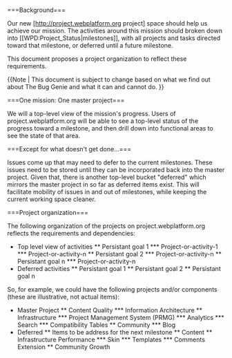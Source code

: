 ===Background===

Our new [http://project.webplatform.org project] space should help us achieve our mission. The activities around this mission should broken down into [[WPD:Project_Status|milestones]], with all projects and tasks directed toward that milestone, or deferred until a future milestone.

This document proposes a project organization to reflect these requirements.

{{Note | This document is subject to change based on what we find out about The Bug Genie and what it can and cannot do. }}


===One mission: One master project===

We will a top-level view of the mission's progress. Users of project.webplatform.org will be able to see a top-level status of the progress toward a milestone, and then drill down into functional areas to see the state of that area. 

===Except for what doesn't get done...===

Issues come up that may need to defer to the current milestones. These issues need to be stored until they can be incorporated back into the master project. Given that, there is another top-level bucket "deferred" which mirrors the master project in so far as deferred items exist. This will facilitate mobility of issues in and out of milestones, while keeping the current working space cleaner.

===Project organization===

The following organization of the projects on project.webplatform.org reflects the requirements and dependencies:

* Top level view of activities
** Persistant goal 1
*** Project-or-activity-1
*** Project-or-activity-n
** Persistant goal 2
*** Project-or-activity-n
** Persistant goal n
*** Project-or-activity-n
* Deferred activities
** Persistant goal 1
** Persistant goal 2
** Persistant goal n

So, for example, we could have the following projects and/or components (these are illustrative, not actual items):

* Master Project
** Content Quality
*** Information Architecture
** Infrastructure
*** Project Management System (PRMG)
*** Analytics
*** Search
*** Compatibility Tables
** Community
*** Blog
* Deferred
** Items to be address for the next milestone
** Content
** Infrastructure Performance
*** Skin
*** Templates
*** Comments Extension
** Community Growth